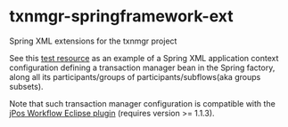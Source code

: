 txnmgr-springframework-ext
==========================

Spring XML extensions for the txnmgr project

See this [test resource](/src/test/resources/fr/dgrandemange/springframework/ext/txnmgr/xml/some-app-context__txnmgr.xml/) as an example of a Spring XML application context configuration defining a transaction manager bean in the Spring factory, along all its participants/groups of participants/subflows(aka groups subsets).

Note that such transaction manager configuration is compatible with the [jPos Workflow Eclipse plugin](https://github.com/dgrandemange/jPosWorkflowEclipsePlugin) (requires version >= 1.1.3).
